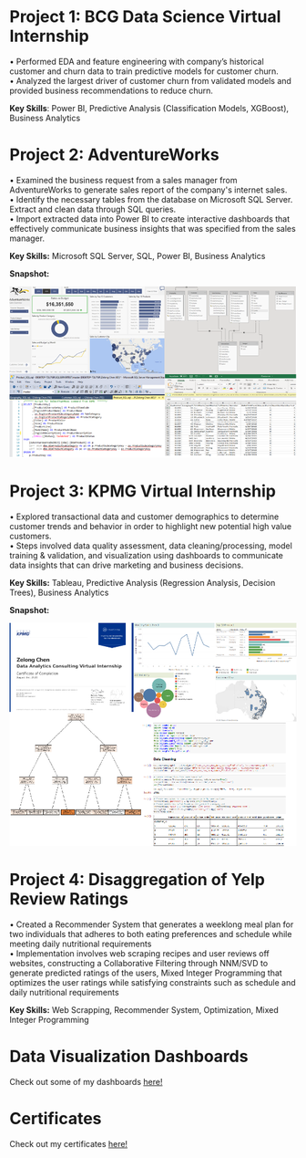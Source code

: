 # Project 1: BCG Data Science Virtual Internship

• Performed EDA and feature engineering with company’s historical customer and churn data to train predictive models for customer churn.  
• Analyzed the largest driver of customer churn from validated models and provided business recommendations to reduce churn.

**Key Skills**: Power BI, Predictive Analysis (Classification Models, XGBoost), Business Analytics 

# Project 2: AdventureWorks

• Examined the business request from a sales manager from AdventureWorks to generate sales report of the company's internet sales.  
• Identify the necessary tables from the database on Microsoft SQL Server. Extract and clean data through SQL queries.  
• Import extracted data into Power BI to create interactive dashboards that effectively communicate business insights that was specified from the sales manager.

**Key Skills:** Microsoft SQL Server, SQL, Power BI, Business Analytics  

**Snapshot:**  

[![name](/images/snapshot_adventureworks.png)](https://zelong-chen.github.io/AdventureWorks/)

# Project 3: KPMG Virtual Internship

• Explored transactional data and customer demographics to determine customer trends and behavior in order to highlight new potential high value customers.  
• Steps involved data quality assessment, data cleaning/processing, model training & validation, and visualization using dashboards to communicate data insights that can drive marketing and business decisions.

**Key Skills:** Tableau, Predictive Analysis (Regression Analysis, Decision Trees), Business Analytics

**Snapshot:**  

[![name](/images/snapshot_kpmg.png)](https://github.com/Zelong-Chen/KPMG-Virtual-Internship)

# Project 4: Disaggregation of Yelp Review Ratings

• Created a Recommender System that generates a weeklong meal plan for two individuals that adheres to both eating preferences and schedule while meeting daily nutritional requirements  
• Implementation involves web scraping recipes and user reviews off websites, constructing a Collaborative Filtering through NNM/SVD to generate predicted ratings of the users, Mixed Integer Programming that optimizes the user ratings while satisfying constraints such as schedule and daily nutritional requirements

**Key Skills:** Web Scrapping, Recommender System, Optimization, Mixed Integer Programming

# Data Visualization Dashboards
Check out some of my dashboards [here!]()

# Certificates

Check out my certificates [here!](https://zelong-chen.github.io/Certificates/)
